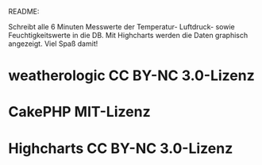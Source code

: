 README:

Schreibt alle 6 Minuten Messwerte der Temperatur- Luftdruck- sowie Feuchtigkeitswerte in die DB.
Mit Highcharts werden die Daten graphisch angezeigt. Viel Spaß damit!

# weatherologic CC BY-NC 3.0-Lizenz
# CakePHP MIT-Lizenz
# Highcharts CC BY-NC 3.0-Lizenz
